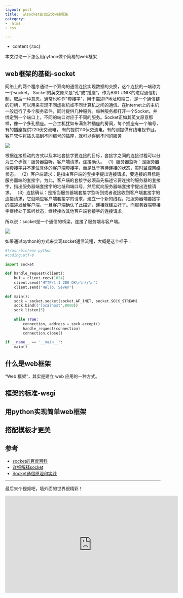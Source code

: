 ```yaml
---
layout: post
title:  从socket到自定义web框架
category: 
-  html
- css

---
```


* content
{:toc}



本文讨论一下怎么用python做个简易的web框架

## web框架的基础-socket

网络上的两个程序通过一个双向的通信连接实现数据的交换，这个连接的一端称为一个socket。
Socket的英文原义是“孔”或“插座”。作为BSD UNIX的进程通信机制，取后一种意思。通常也称作"套接字"，用于描述IP地址和端口，是一个通信链的句柄，可以用来实现不同虚拟机或不同计算机之间的通信。在Internet上的主机一般运行了多个服务软件，同时提供几种服务。每种服务都打开一个Socket，并绑定到一个端口上，不同的端口对应于不同的服务。Socket正如其英文原意那样，像一个多孔插座。一台主机犹如布满各种插座的房间，每个插座有一个编号，有的插座提供220伏交流电， 有的提供110伏交流电，有的则提供有线电视节目。 客户软件将插头插到不同编号的插座，就可以得到不同的服务

![](http://f.hiphotos.baidu.com/baike/c0%3Dbaike80%2C5%2C5%2C80%2C26/sign=dfd435fc14dfa9ece9235e4503b99c66/f2deb48f8c5494eedd1858f928f5e0fe99257e13.jpg)

根据连接启动的方式以及本地套接字要连接的目标，套接字之间的连接过程可以分为三个步骤：服务器监听，客户端请求，连接确认。
（1）服务器监听：是服务器端套接字并不定位具体的客户端套接字，而是处于等待连接的状态，实时监控网络状态。
（2）客户端请求：是指由客户端的套接字提出连接请求，要连接的目标是服务器端的套接字。为此，客户端的套接字必须首先描述它要连接的服务器的套接字，指出服务器端套接字的地址和端口号，然后就向服务器端套接字提出连接请求。
（3）连接确认：是指当服务器端套接字监听到或者说接收到客户端套接字的连接请求，它就响应客户端套接字的请求，建立一个新的线程，把服务器端套接字的描述发给客户端，一旦客户端确认了此描述，连接就建立好了。而服务器端套接字继续处于监听状态，继续接收其他客户端套接字的连接请求。 

所以说：socket是一个通信的桥梁，连接了服务端与客户端。

![](http://e.hiphotos.baidu.com/baike/c0%3Dbaike80%2C5%2C5%2C80%2C26/sign=2225b8644fed2e73e8e48e7ee668caee/a2cc7cd98d1001e92d5e43efbd0e7bec55e797eb.jpg)

如果通过python的方式来实现socket通信流程，大概是这个样子：  

```python
#!/usr/bin/env python
#coding:utf-8
  
import socket
  
def handle_request(client):
    buf = client.recv(1024)
    client.send("HTTP/1.1 200 OK\r\n\r\n")
    client.send("Hello, Seven")
  
def main():
    sock = socket.socket(socket.AF_INET, socket.SOCK_STREAM)
    sock.bind(('localhost',8000))
    sock.listen(5)
  
    while True:
        connection, address = sock.accept()
        handle_request(connection)
        connection.close()
  
if __name__ == '__main__':
    main()
```

## 什么是web框架

“Web 框架”，其实是建立 web 应用的一种方式。



## 框架的标准-wsgi


## 用python实现简单web框架


## 搭配模板才更美


## 参考

- [socket的百度百科](http://baike.baidu.com/subview/13870/15994413.htm)  
- [详细解释socket](http://www.cnblogs.com/dolphinX/p/3460545.html)  
- [Socket通信原理和实践](http://blog.csdn.net/dlutbrucezhang/article/details/8577810)


-------------
最后来个视频吧，墙外面的世界很精彩！

<iframe width="560" height="315" src="https://www.youtube.com/embed/g0gNWGg2JxM" frameborder="0" allowfullscreen></iframe>

